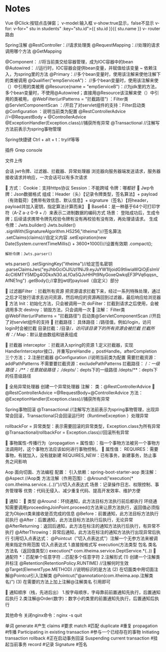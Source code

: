 # Notes
Vue
@Click:按钮点击弹窗；
v-model:输入框
v-show:true显示，false不显示
v-for:
v-for=" stu in students" :key="stu.id">{{ stu.id }}{{ stu.name }}
v-
router路由

Spring注解
@RestController：//请求处理类
@RequestMapping：//处理的请求调用哪个方法
@GetMapping

@Component： //将当前类交给容器管理，成为IOC容器中的bean 
@Autowired： //运行时，IOC容器会提供bean变量，并赋值给该变量 ~ 依赖注入，为spring里的方法
@Primary：//多个bean变量时，使用该注解来使他注解下的类被调用
@Qualifier("empServiceA")： //多个bean变量时，使用该注解来使（）中引用的类被用
@Resource(name = "empServiceB")：//为jdk里的方法，多个bean变量时，不使用@Autowired；直接用@Resource该注解来使（）中引用的类被用，
@WebFilter(urlPatterns = "拦截路径") ：Filter类
@ServletComponentScan ：/开启了对servlet组件的支持：Filter启动类
@Configuration ：说明当前类为配置
@RestControllerAdvice //=@RequestBody + @ControllerAdvice
@ExceptionHandler(Exception.class)//捕获所有异常
@Transactional  //注解写方法前表示为spring事物管理


Spring快捷键
Ctrl + alt + t：try/if等等

插件
Grep console

文件上传

 


会话 jwt令牌、过滤器、拦截器、异常处理器
浏览器向服务器端发送请求，服务器接收请求并响应，一次会话可以有多次请求

	方式：
Cookie：支持https协议
Session：不能跨域
令牌：哪都好
	Jwp令牌：Json数据格式
组成：Header（头）【记录令牌类型，签名算法】+ payload（有效载荷）【携带有效信息、默认信息】+ signature（签名）【将header，payload并加入密钥，指定算法计算而来】
	Base64：是一种基于64个可打印字符（A-Z a-z 0-9 + /）来表示二进制数据的编码方式
场景：
登陆成功后，生成令牌；后续请求携带令牌先校验令牌有没有再校验有没有效，再处理请请求。
 	生成令牌：Jwts.builder()
Jwts.builder()
        .signWith(SignatureAlgorithm.HS256,"itheima")//签名算法
        .setClaims(claims)//自定义内容
        .setExpiration(new Date(System.currentTimeMillis() + 3600*1000))//设置有效期
        .compact();

 	解析令牌：Jwts.parser()
wts.parser()
        .setSigningKey("itheima")//给定签名密钥
        .parseClaimsJws("eyJhbGciOiJIUzI1NiJ9.eyJuYW1lIjoidG9tIiwiaWQiOjEsImV4cCI6MTY5MDg4ODkxN30.aLfOa5QJvHHPt9NyGoxeQwkqEF3PVq6qqsn_AfNE1ng")
        .getBody();//拿到jwt的payload（自定义）部分



	过滤器Filter ：拦截所有资源
把资源请求拦截下来，经过一系列特殊处理，通过之后才可放行请求去访问资源，然后响应的资源再回到过滤器，最后响应给浏览器
	方法
Init：初始化方法，只会被调用一次
doFilter：拦截到请求之后使用，会被调用多次
destroy：销毁方法，只会调用一次
	注解：
Filter类@WebFilter(urlPatterns = "拦截路径") 
启动类@ServletComponentScan //开启了对servlet组件的支持
	拦截路径：
具体路径：/路径值，例如/login，访问login时会被拦截
目录拦截：/目录/*，访问该目录下的所有资源会被拦截
拦截所有：/*
Map：默认是由数组和链表组成

	拦截器 interceptor ：拦截进入spring的资源
1.定义拦截器，实现HandlerInterceptor接口，并重写preHandle
，postHandle。afterCompletion三个方法；
2.注册拦截器
@Configuration //说明当前类为配置
需要拦截资源：addPathPatterns
不需要要拦截资源：excludePathPatterns
拦截路径：
/*：一级路径；
/**：任意就级路径；
/depts/*：depts下的一级路径
/depts/**：depts下的任意级路径

	全局异常处理器
创建一个异常处理器
注解：
类：@RestControllerAdvice 
	@RestControllerAdvice =@RequestBody+@ControllerAdvice
方法：@ExceptionHandler(Exception.class)//捕获所有异常


Spring事物回滚
@Transactional  //注解写方法前表示为spring事物管理，出现异常会回滚，Transactional只会回滚运行时（RuntimeException
）处理异常

rollbackFor = 异常类型：表示需要回滚的异常类型，Exception.class为所有异常
@Transactional(rollbackFor = Exception.class)//回滚所有异常

	事物属性-传播行为（propagation = 属性值）：指一个事物方法被另一个事物方法调用时，这个事物方法应该如何进行事物控制。
	属性值：
REQUIRES：需要事物，有就加入，没有就新建
REQUIRES_NEW：已有事务，新建事务，防止事务之间影响


Aop 面向切面、方法编程
 	配置：
引入依赖：spring-boot-starter-aop
类注解：@Aspect //Aop类
方法注解（作用范围）：@Around("execution(* com.itheima.service.*.*(..))")//切入点表达式
场景：记录操作日志、权限控制、事务管理等
 	优势：代码无侵入、减少重复代码、提高开发效率、维护方便

	通知：
	类型
@Around：环绕通知，此方法目标方法执行前后都执行
环绕通知需要调用proceedingJoinPoint.proceed()方法来让原方法执行，返回值必须指定为Object类来接收是否完成的信息
@Before：前置通知，此方法目标方法执行前执行
@After：后置通知，此方法目标方法执行后执行，无论异常
@AfterReturning：返回后通知，此方法在标注的通知方法执行后执行，有异常不执行
@AfterThrowing：异常后通知，此方法在标注的通知方法执行出现异常后执行
 	引用切入点表达式：
@Pointcut（”切入点表达式”）注解一个无参方法来被调用来指定作用范围
 	切入点表达式
1.直接按格式写
execution(方法类型 包名 类名 方法名（返回值类型）)
execution(* com.itheima.service.DeptService.*(..))
	通配符
*：匹配单个任意字符
..:匹配多个任意字符
2.注解形式
(1)	创建一个注解类并标注
@Retention(RetentionPolicy.RUNTIME) //注解何时生效
@Target(ElementType.METHOD) //说明标识的是方法
(2)	在切面类中用切面注解@Pointcut引入注解类
@Pointcut("@annotation(com.itheima.aop.注解类名)")
(3)	在需要的方法上加上注解@注解类名 引用即可

	通知顺序（栈，先进后出）
1.按字母顺序，字母靠前前置通知先执行，后置通知后执行
2.类注解@Order(数字)：数字小的类里的前置通知先执行，后置通知后执行








其他命令
关闭nginx命令：nginx -s quit




单词
generate  #产生
claims   #要求
match #匹配
duplicate #重复
propagation #传播
Participating in existing transaction #参与一个已经存在的事物
Initiating transaction rollback #正在启动事务回滚
Suspending current transaction #挂起当前事务
record #记录
Signature #签名
